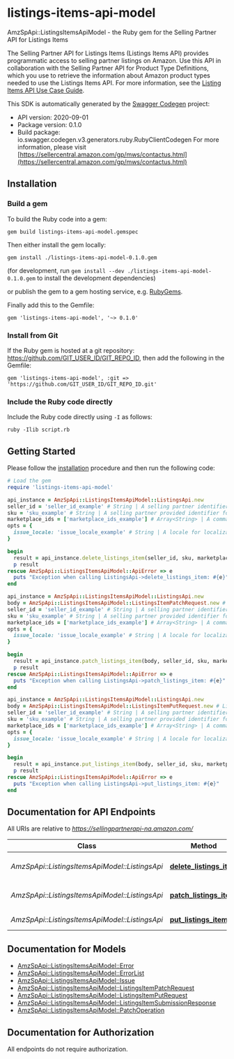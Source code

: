 # listings-items-api-model

AmzSpApi::ListingsItemsApiModel - the Ruby gem for the Selling Partner API for Listings Items

The Selling Partner API for Listings Items (Listings Items API) provides programmatic access to selling partner listings on Amazon. Use this API in collaboration with the Selling Partner API for Product Type Definitions, which you use to retrieve the information about Amazon product types needed to use the Listings Items API.  For more information, see the [Listing Items API Use Case Guide](https://github.com/amzn/selling-partner-api-docs/blob/main/guides/en-US/use-case-guides/listings-items-api-use-case-guide/listings-items-api-use-case-guide_2020-09-01.md).

This SDK is automatically generated by the [Swagger Codegen](https://github.com/swagger-api/swagger-codegen) project:

- API version: 2020-09-01
- Package version: 0.1.0
- Build package: io.swagger.codegen.v3.generators.ruby.RubyClientCodegen
For more information, please visit [https://sellercentral.amazon.com/gp/mws/contactus.html](https://sellercentral.amazon.com/gp/mws/contactus.html)

## Installation

### Build a gem

To build the Ruby code into a gem:

```shell
gem build listings-items-api-model.gemspec
```

Then either install the gem locally:

```shell
gem install ./listings-items-api-model-0.1.0.gem
```
(for development, run `gem install --dev ./listings-items-api-model-0.1.0.gem` to install the development dependencies)

or publish the gem to a gem hosting service, e.g. [RubyGems](https://rubygems.org/).

Finally add this to the Gemfile:

    gem 'listings-items-api-model', '~> 0.1.0'

### Install from Git

If the Ruby gem is hosted at a git repository: https://github.com/GIT_USER_ID/GIT_REPO_ID, then add the following in the Gemfile:

    gem 'listings-items-api-model', :git => 'https://github.com/GIT_USER_ID/GIT_REPO_ID.git'

### Include the Ruby code directly

Include the Ruby code directly using `-I` as follows:

```shell
ruby -Ilib script.rb
```

## Getting Started

Please follow the [installation](#installation) procedure and then run the following code:
```ruby
# Load the gem
require 'listings-items-api-model'

api_instance = AmzSpApi::ListingsItemsApiModel::ListingsApi.new
seller_id = 'seller_id_example' # String | A selling partner identifier, such as a merchant account or vendor code.
sku = 'sku_example' # String | A selling partner provided identifier for an Amazon listing.
marketplace_ids = ['marketplace_ids_example'] # Array<String> | A comma-delimited list of Amazon marketplace identifiers for the request.
opts = { 
  issue_locale: 'issue_locale_example' # String | A locale for localization of issues. When not provided, the default language code of the first marketplace is used. Examples: \"en_US\", \"fr_CA\", \"fr_FR\". Localized messages default to \"en_US\" when a localization is not available in the specified locale.
}

begin
  result = api_instance.delete_listings_item(seller_id, sku, marketplace_ids, opts)
  p result
rescue AmzSpApi::ListingsItemsApiModel::ApiError => e
  puts "Exception when calling ListingsApi->delete_listings_item: #{e}"
end

api_instance = AmzSpApi::ListingsItemsApiModel::ListingsApi.new
body = AmzSpApi::ListingsItemsApiModel::ListingsItemPatchRequest.new # ListingsItemPatchRequest | The request body schema for the patchListingsItem operation.
seller_id = 'seller_id_example' # String | A selling partner identifier, such as a merchant account or vendor code.
sku = 'sku_example' # String | A selling partner provided identifier for an Amazon listing.
marketplace_ids = ['marketplace_ids_example'] # Array<String> | A comma-delimited list of Amazon marketplace identifiers for the request.
opts = { 
  issue_locale: 'issue_locale_example' # String | A locale for localization of issues. When not provided, the default language code of the first marketplace is used. Examples: \"en_US\", \"fr_CA\", \"fr_FR\". Localized messages default to \"en_US\" when a localization is not available in the specified locale.
}

begin
  result = api_instance.patch_listings_item(body, seller_id, sku, marketplace_ids, opts)
  p result
rescue AmzSpApi::ListingsItemsApiModel::ApiError => e
  puts "Exception when calling ListingsApi->patch_listings_item: #{e}"
end

api_instance = AmzSpApi::ListingsItemsApiModel::ListingsApi.new
body = AmzSpApi::ListingsItemsApiModel::ListingsItemPutRequest.new # ListingsItemPutRequest | The request body schema for the putListingsItem operation.
seller_id = 'seller_id_example' # String | A selling partner identifier, such as a merchant account or vendor code.
sku = 'sku_example' # String | A selling partner provided identifier for an Amazon listing.
marketplace_ids = ['marketplace_ids_example'] # Array<String> | A comma-delimited list of Amazon marketplace identifiers for the request.
opts = { 
  issue_locale: 'issue_locale_example' # String | A locale for localization of issues. When not provided, the default language code of the first marketplace is used. Examples: \"en_US\", \"fr_CA\", \"fr_FR\". Localized messages default to \"en_US\" when a localization is not available in the specified locale.
}

begin
  result = api_instance.put_listings_item(body, seller_id, sku, marketplace_ids, opts)
  p result
rescue AmzSpApi::ListingsItemsApiModel::ApiError => e
  puts "Exception when calling ListingsApi->put_listings_item: #{e}"
end
```

## Documentation for API Endpoints

All URIs are relative to *https://sellingpartnerapi-na.amazon.com/*

Class | Method | HTTP request | Description
------------ | ------------- | ------------- | -------------
*AmzSpApi::ListingsItemsApiModel::ListingsApi* | [**delete_listings_item**](docs/ListingsApi.md#delete_listings_item) | **DELETE** /listings/2020-09-01/items/{sellerId}/{sku} | 
*AmzSpApi::ListingsItemsApiModel::ListingsApi* | [**patch_listings_item**](docs/ListingsApi.md#patch_listings_item) | **PATCH** /listings/2020-09-01/items/{sellerId}/{sku} | 
*AmzSpApi::ListingsItemsApiModel::ListingsApi* | [**put_listings_item**](docs/ListingsApi.md#put_listings_item) | **PUT** /listings/2020-09-01/items/{sellerId}/{sku} | 

## Documentation for Models

 - [AmzSpApi::ListingsItemsApiModel::Error](docs/Error.md)
 - [AmzSpApi::ListingsItemsApiModel::ErrorList](docs/ErrorList.md)
 - [AmzSpApi::ListingsItemsApiModel::Issue](docs/Issue.md)
 - [AmzSpApi::ListingsItemsApiModel::ListingsItemPatchRequest](docs/ListingsItemPatchRequest.md)
 - [AmzSpApi::ListingsItemsApiModel::ListingsItemPutRequest](docs/ListingsItemPutRequest.md)
 - [AmzSpApi::ListingsItemsApiModel::ListingsItemSubmissionResponse](docs/ListingsItemSubmissionResponse.md)
 - [AmzSpApi::ListingsItemsApiModel::PatchOperation](docs/PatchOperation.md)

## Documentation for Authorization

 All endpoints do not require authorization.

